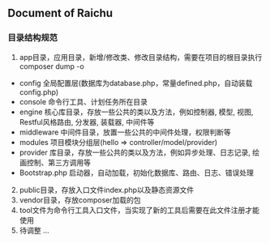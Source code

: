 Document of Raichu
---

### 目录结构规范
1. app目录，应用目录，新增/修改类、修改目录结构，需要在项目的根目录执行composer dump -o
 * config           全局配置层(数据库为database.php，常量defined.php，自动装载config.php)
 * console          命令行工具、计划任务所在目录
 * engine           核心库目录，存放一些公共的类以及方法，例如控制器, 模型, 视图, Restful风格路由, 分发器, 装载器, 中间件等
 * middleware       中间件目录，放置一些公共的中间件处理，权限判断等
 * modules          项目模块分组层(hello => controller/model/provider)
 * provider         库目录，存放一些公共的类以及方法，例如异步处理、日志记录, 绘画控制、第三方调用等
 * Bootstrap.php    启动器，自动加载，初始化数据库、路由、日志、错误处理

2. public目录，存放入口文件index.php以及静态资源文件
3. vendor目录，存放composer加载的包
4. tool文件为命令行工具入口文件，当实现了新的工具后需要在此文件注册才能使用
5. 待调整 ...
